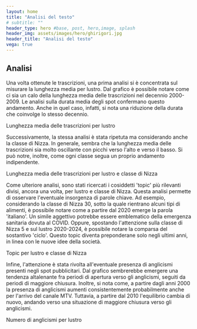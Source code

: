```yaml
---
layout: home
title: "Analisi del testo"
# subtitle: ""
header_type: hero #base, post, hero,image, splash
header_img: assets/images/hero/ghirigori.jpg
header_title: "Analisi del testo"
vega: true
---
```


## Analisi


Una volta ottenute le trascrizioni, una prima analisi si è concentrata sul misurare la lunghezza media per lustro.
Dal grafico è possibile notare come ci sia un calo della lunghezza media delle trascrizioni nel decennio 2000-2009. 
Le analisi sulla durata media degli spot confermano questo andamento. 
Anche in quel caso, infatti, si nota una riduzione della durata che coinvolge lo stesso decennio.

<p class="caption">
Lunghezza media delle trascrizioni per lustro
</p>

<vegachart schema-url="{{site.baseurl}}/assets/charts/text_charts/chart_length_lustrum.json" style="width:100%"></vegachart> 

Successivamente, la stessa analisi è stata ripetuta ma considerando anche la classe di Nizza. In generale, sembra che la lunghezza media delle trascrizioni sia molto oscillante con picchi verso l'alto e verso il basso. Si può notre, inoltre, come ogni classe segua un proprio andamento indipendente.


<p class="caption">
Lunghezza media delle trascrizioni per lustro e classe di Nizza
</p>
<vegachart schema-url="{{site.baseurl}}/assets/charts/text_charts/chart_length.json" style="width:100%"></vegachart>  

Come ulteriore analisi, sono stati ricercati i cosiddetti 'topic' più rilevanti divisi, ancora una volta, per lustro e classe di Nizza. 
Questa analisi permette di osservare l'eventuale insorgenza di parole chiave. 
Ad esempio, considerando la classe di Nizza 30, sotto la quale rientrano alcuni tipi di alimenti, è possibile notare come a partire dal 2020 emerge la parola 
'italiano'. Un simile aggettivo potrebbe essere emblematico della emergenza sanitaria dovuta al COVID.
Oppure, spostando l'attenzione sulla classe di Nizza 5 e sul lustro 2020-2024, è possibile notare la comparsa del sostantivo 'ciclo'.
Questo topic diventa preponderane solo negli ultimi anni, in linea con le nuove idee della società.

<p class="caption">
Topic per lustro e classe di Nizza
</p>
<vegachart schema-url="{{site.baseurl}}/assets/charts/text_charts/chart_topic.json" style="width:100%"></vegachart>  

Infine, l'attenzione è stata rivolta all'eventuale presenza di anglicismi presenti negli spot pubblicitari. Dal grafico sembrerebbe emergere una tendenza altalenante fra periodi di apertura verso gli anglicismi, 
seguiti da periodi di maggiore chiusura. Inoltre, si nota come, a partire dagli anni 2000 
la presenza di anglicismi aumenti consistentemente probabilmente anche per l'arrivo del canale MTV. 
Tuttavia, a partire dal 2010 l'equilibrio cambia di nuovo, andando verso una situazione di maggiore chiusura 
verso gli anglicismi.

<p class="caption">
Numero di anglicismi per lustro
</p>
<vegachart schema-url="{{site.baseurl}}/assets/charts/text_charts/chart_angl_lustrum.json" style="width:100%"></vegachart> 


